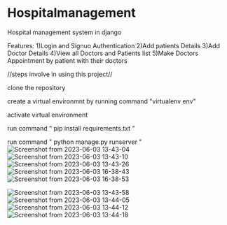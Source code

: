 # Hospitalmanagement
Hospital management system in django

Features:
1)Login and Signuo Authentication
2)Add patients Details
3)Add Doctor Details
4)View all Doctors and Patients list
5)Make Doctors Appointment by patient with their doctors




//steps involve in using this project//

clone the repository 

create a virtual environmnt by running command "virtualenv env"

activate virtual environment

run command " pip install requirements.txt "

run command " python manage.py runserver "
![Screenshot from 2023-06-03 13-43-04](https://github.com/ibibeklamichhane/Hospitalmanagement/assets/46773730/f2b909b3-0e85-4dd3-addf-85ce8f969b45)
![Screenshot from 2023-06-03 13-43-10](https://github.com/ibibeklamichhane/Hospitalmanagement/assets/46773730/051e3e2d-232b-40e5-b3c5-9c01924c9dc5)
![Screenshot from 2023-06-03 13-43-26](https://github.com/ibibeklamichhane/Hospitalmanagement/assets/46773730/18033164-c305-44f8-a3df-01d0324648cb)
![Screenshot from 2023-06-03 16-38-43](https://github.com/ibibeklamichhane/Hospitalmanagement/assets/46773730/65413570-677a-4a42-b5b5-0b2e06c37624)
![Screenshot from 2023-06-03 16-38-53](https://github.com/ibibeklamichhane/Hospitalmanagement/assets/46773730/8b31464a-a7f3-42ab-86c0-d5782f347ee7)

![Screenshot from 2023-06-03 13-43-58](https://github.com/ibibeklamichhane/Hospitalmanagement/assets/46773730/1b25493f-4b19-45c7-8c38-e4b03d01b420)
![Screenshot from 2023-06-03 13-44-05](https://github.com/ibibeklamichhane/Hospitalmanagement/assets/46773730/43dc3e21-ac6b-4c8a-a26f-ddfec0f1a4dd)
![Screenshot from 2023-06-03 13-44-12](https://github.com/ibibeklamichhane/Hospitalmanagement/assets/46773730/272350fd-9821-494f-a93a-ccb193f921be)
![Screenshot from 2023-06-03 13-44-18](https://github.com/ibibeklamichhane/Hospitalmanagement/assets/46773730/05326b57-e352-427a-b53f-1a8ecf3a8c43)
